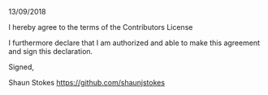 13/09/2018

I hereby agree to the terms of the Contributors License

I furthermore declare that I am authorized and able to make this
agreement and sign this declaration.

Signed,

Shaun Stokes
https://github.com/shaunjstokes
